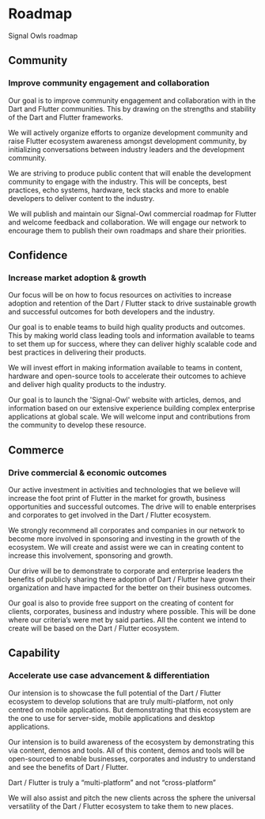 # Roadmap

Signal Owls roadmap

## Community

### Improve community engagement and collaboration

Our goal is to improve community engagement and collaboration with in the Dart and Flutter communities. This by drawing on the strengths and stability of the Dart and Flutter frameworks.

We will actively organize efforts to organize development community and raise Flutter ecosystem awareness amongst development community, by initializing conversations between industry leaders and the development community.

We are striving to produce public content that will enable the development community to engage with the industry. This will be concepts, best practices, echo systems, hardware, teck stacks and more to enable developers to deliver content to the industry.

We will publish and maintain our Signal-Owl commercial roadmap for Flutter and welcome feedback and collaboration. We will engage our network to encourage them to publish their own roadmaps and share their priorities.

## Confidence

### Increase market adoption & growth

Our focus will be on how to focus resources on activities to increase adoption and retention of the Dart / Flutter stack to drive sustainable growth and successful outcomes for both developers and the industry.

Our goal is to enable teams to build high quality products and outcomes. This by making world class leading tools and information available to teams to set them up for success, where they can deliver highly scalable code and best practices in delivering their products.

We will invest effort in making information available to teams in content, hardware and open-source tools to accelerate their outcomes to achieve and deliver high quality products to the industry.

Our goal is to launch the 'Signal-Owl' website with articles, demos, and information based on our extensive experience building complex enterprise applications at global scale. We will welcome input and contributions from the community to develop these resource.

## Commerce

### Drive commercial & economic outcomes

Our active investment in activities and technologies that we believe will increase the foot print of Flutter in the market for growth, business opportunities and successful outcomes. The drive will to enable enterprises and corporates to get involved in the Dart / Flutter ecosystem.

We strongly recommend all corporates and companies in our network to become more involved in sponsoring and investing in the growth of the ecosystem. We will create and assist were we can in creating content to increase this involvement, sponsoring and growth.

Our drive will be to demonstrate to corporate and enterprise leaders the benefits of publicly sharing there adoption of Dart / Flutter have grown their organization and have impacted for the better on their business outcomes.

Our goal is also to provide free support on the creating of content for clients, corporates, business and industry where possible. This will be done where our criteria’s were met by said parties. All the content we intend to create will be based on the Dart / Flutter ecosystem.

## Capability

### Accelerate use case advancement & differentiation

Our intension is to showcase the full potential of the Dart / Flutter ecosystem to develop solutions that are truly multi-platform, not only centred on mobile applications. But demonstrating that this ecosystem are the one to use for server-side, mobile applications and desktop applications.

Our intension is to build awareness of the ecosystem by demonstrating this via content, demos and tools. All of this content, demos and tools will be open-sourced to enable businesses, corporates and industry to understand and see the benefits of Dart / Flutter.

Dart / Flutter is truly a “multi-platform” and not “cross-platform”

We will also assist and pitch the new clients across the sphere the universal versatility of the Dart / Flutter ecosystem to take them to new places.